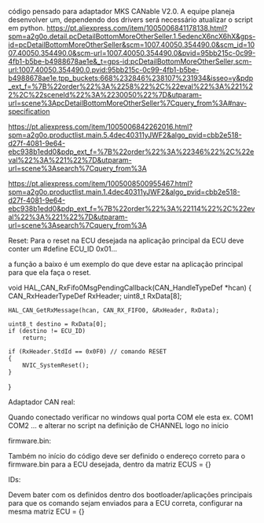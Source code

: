 

código pensado para adaptador MKS CANable V2.0. A equipe planeja desenvolver um, dependendo dos drivers será necessário atualizar o script em python.
https://pt.aliexpress.com/item/1005006841178138.html?spm=a2g0o.detail.pcDetailBottomMoreOtherSeller.1.5edencX6ncX6hX&gps-id=pcDetailBottomMoreOtherSeller&scm=1007.40050.354490.0&scm_id=1007.40050.354490.0&scm-url=1007.40050.354490.0&pvid=95bb215c-0c99-4fb1-b5be-b4988678ae1e&_t=gps-id:pcDetailBottomMoreOtherSeller,scm-url:1007.40050.354490.0,pvid:95bb215c-0c99-4fb1-b5be-b4988678ae1e,tpp_buckets:668%232846%238107%231934&isseo=y&pdp_ext_f=%7B%22order%22%3A%2258%22%2C%22eval%22%3A%221%22%2C%22sceneId%22%3A%2230050%22%7D&utparam-url=scene%3ApcDetailBottomMoreOtherSeller%7Cquery_from%3A#nav-specification

https://pt.aliexpress.com/item/1005006842262016.html?spm=a2g0o.productlist.main.5.4dec40311yJWF2&algo_pvid=cbb2e518-d27f-4081-9e64-ebc938b1edd0&pdp_ext_f=%7B%22order%22%3A%22346%22%2C%22eval%22%3A%221%22%7D&utparam-url=scene%3Asearch%7Cquery_from%3A

https://pt.aliexpress.com/item/1005008500955467.html?spm=a2g0o.productlist.main.1.4dec40311yJWF2&algo_pvid=cbb2e518-d27f-4081-9e64-ebc938b1edd0&pdp_ext_f=%7B%22order%22%3A%22114%22%2C%22eval%22%3A%221%22%7D&utparam-url=scene%3Asearch%7Cquery_from%3A


Reset:
Para o reset na ECU desejada na aplicação principal da ECU deve conter um #define ECU_ID 0x01...

a função a baixo é um exemplo do que deve estar na aplicação principal para que ela faça o reset.

void HAL_CAN_RxFifo0MsgPendingCallback(CAN_HandleTypeDef *hcan)
{
    CAN_RxHeaderTypeDef RxHeader;
    uint8_t RxData[8];

    HAL_CAN_GetRxMessage(hcan, CAN_RX_FIFO0, &RxHeader, RxData);

    uint8_t destino = RxData[0];
    if (destino != ECU_ID)
        return;

    if (RxHeader.StdId == 0x0F0) // comando RESET
    {        
        NVIC_SystemReset();
    }
}



Adaptador CAN real:

Quando conectado verificar no windows qual porta COM ele esta ex. COM1 COM2 ... e alterar no script na definição de CHANNEL logo no início

firmware.bin:

Também no início do código deve ser definido o endereço correto para o firmware.bin para a ECU desejada, dentro da matriz ECUS = {} 

IDs:

Devem bater com os definidos dentro dos bootloader/aplicações principais para que os comando sejam enviados para a ECU correta, configurar na mesma matriz ECU = {}
